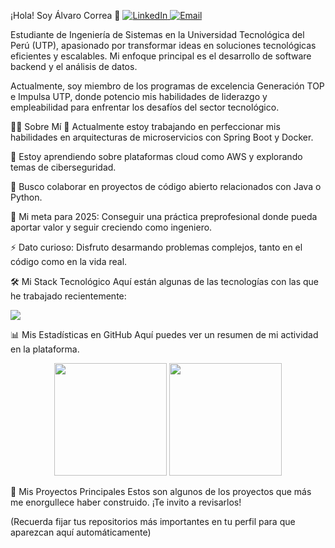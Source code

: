 ¡Hola! Soy Álvaro Correa 👋
<a href="https://www.google.com/search?q=https://www.linkedin.com/in/alvarocorreagastelo/" target="_blank">
<img src="https://www.google.com/search?q=https://img.shields.io/badge/LinkedIn-0A66C2%3Fstyle%3Dfor-the-badge%26logo%3Dlinkedin%26logoColor%3Dwhite" alt="LinkedIn"/>
</a>
<a href="mailto:acorreag19@hotmail.com">
<img src="https://www.google.com/search?q=https://img.shields.io/badge/Email-0078D4%3Fstyle%3Dfor-the-badge%26logo%3Dmicrosoft-outlook%26logoColor%3Dwhite" alt="Email"/>
</a>

Estudiante de Ingeniería de Sistemas en la Universidad Tecnológica del Perú (UTP), apasionado por transformar ideas en soluciones tecnológicas eficientes y escalables. Mi enfoque principal es el desarrollo de software backend y el análisis de datos.

Actualmente, soy miembro de los programas de excelencia Generación TOP e Impulsa UTP, donde potencio mis habilidades de liderazgo y empleabilidad para enfrentar los desafíos del sector tecnológico.

👨‍💻 Sobre Mí
🔭 Actualmente estoy trabajando en perfeccionar mis habilidades en arquitecturas de microservicios con Spring Boot y Docker.

🌱 Estoy aprendiendo sobre plataformas cloud como AWS y explorando temas de ciberseguridad.

👯 Busco colaborar en proyectos de código abierto relacionados con Java o Python.

🥅 Mi meta para 2025: Conseguir una práctica preprofesional donde pueda aportar valor y seguir creciendo como ingeniero.

⚡ Dato curioso: Disfruto desarmando problemas complejos, tanto en el código como en la vida real.

🛠️ Mi Stack Tecnológico
Aquí están algunas de las tecnologías con las que he trabajado recientemente:

<p align="left">
<a href="https://skillicons.dev">
<img src="https://www.google.com/search?q=https://skillicons.dev/icons%3Fi%3Djava,spring,python,mysql,postgres,docker,git,github,idea,vscode,linux,powershell,postman,powerbi,figma%26perline%3D8" />
</a>
</p>

📊 Mis Estadísticas en GitHub
Aquí puedes ver un resumen de mi actividad en la plataforma.

<p align="center">
<img height="180em" src="https://www.google.com/search?q=https://github-readme-stats.vercel.app/api%3Fusername%3Dalvaro-correa-gastelo%26show_icons%3Dtrue%26theme%3Dtokyonight%26include_all_commits%3Dtrue%26count_private%3Dtrue"/>
<img height="180em" src="https://www.google.com/search?q=https://github-readme-stats.vercel.app/api/top-langs/%3Fusername%3Dalvaro-correa-gastelo%26layout%3Dcompact%26langs_count%3D8%26theme%3Dtokyonight"/>
</p>

🚀 Mis Proyectos Principales
Estos son algunos de los proyectos que más me enorgullece haber construido. ¡Te invito a revisarlos!

(Recuerda fijar tus repositorios más importantes en tu perfil para que aparezcan aquí automáticamente)

<!--
AQUÍ PUEDES AÑADIR MANUALMENTE TUS PROYECTOS SI LO PREFIERES

1. 🏨 Sistema de Punto de Venta (POS) de Alto Rendimiento

Descripción: Aplicación de escritorio robusta en Java SE y Swing para automatizar las operaciones de un restaurante.

Stack: Java, Swing, MySQL, JasperReports.

2. 🎬 Plataforma de Gestión Cinematográfica & PoC de Microservicios

Descripción: Plataforma web que evolucionó de un monolito en Java EE a una Prueba de Concepto (PoC) con Microservicios, Spring Boot y Docker.

Stack: Java EE, Spring Boot, Docker, MySQL, API REST.
-->
